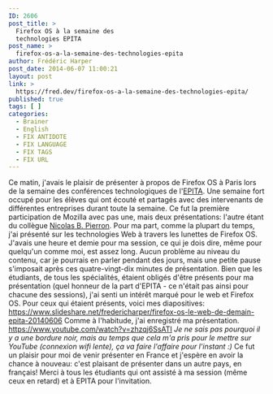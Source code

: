```yaml
---
ID: 2606
post_title: >
  Firefox OS à la semaine des
  technologies EPITA
post_name: >
  firefox-os-a-la-semaine-des-technologies-epita
author: Frédéric Harper
post_date: 2014-06-07 11:00:21
layout: post
link: >
  https://fred.dev/firefox-os-a-la-semaine-des-technologies-epita/
published: true
tags: [ ]
categories:
  - Brainer
  - English
  - FIX ANTIDOTE
  - FIX LANGUAGE
  - FIX TAGS
  - FIX URL
---
```

Ce matin, j'avais le plaisir de présenter à propos de Firefox OS à Paris lors de la semaine des conférences technologiques de l'[EPITA][1]. Une semaine fort occupé pour les élèves qui ont écouté et partagés avec des intervenants de différentes entreprises durant toute la semaine. Ce fut la première participation de Mozilla avec pas une, mais deux présentations: l'autre étant du collègue [Nicolas B. Pierron][2]. Pour ma part, comme la plupart du temps, j'ai présenté sur les technologies Web à travers les lunettes de Firefox OS. J'avais une heure et demie pour ma session, ce qui je dois dire, même pour quelqu'un comme moi, est assez long. Aucun problème au niveau du contenu, car je pourrais en parler pendant des jours, mais une petite pause s'imposait après ces quatre-vingt-dix minutes de présentation. Bien que les étudiants, de tous les spécialités, étaient obligés d'être présents pour ma présentation (quel honneur de la part d'EPITA - ce n'était pas ainsi pour chacune des sessions), j'ai senti un intérêt marqué pour le web et Firefox OS. Pour ceux qui étaient présents, voici mes diapositives: https://www.slideshare.net/fredericharper/firefox-os-le-web-de-demain-epita-20140606 Comme à l'habitude, j'ai enregistré ma présentation. https://www.youtube.com/watch?v=zhzqj6SsATI *Je ne sais pas pourquoi il y a une bordure noir, mais au temps que cela m'a pris pour le mettre sur YouTube (connexion wifi lente), ça va faire l'affaire pour l'instant :)* Ce fut un plaisir pour moi de venir présenter en France et j'espère en avoir la chance à nouveau: c'est plaisant de présenter dans un autre pays, en français! Merci à tous les étudiants qui ont assisté à ma session (même ceux en retard) et à EPITA pour l'invitation.

 [1]: https://epita.fr/ "Site Web de l'EPITA"
 [2]: https://www.linkedin.com/in/nicolasbpierron "Compte LinkedIn de Nicolas B. Pierron"